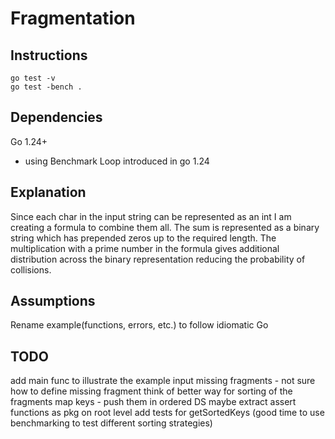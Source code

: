 # Fragmentation

## Instructions
```
go test -v
go test -bench .
```

## Dependencies
Go 1.24+
- using Benchmark Loop introduced in go 1.24

## Explanation
Since each char in the input string can be represented as an int I am creating a formula to combine them all. The sum is represented as a binary string which has prepended zeros up to the required length. The multiplication with a prime number in the formula gives additional distribution across the binary representation reducing the probability of collisions.

## Assumptions
Rename example(functions, errors, etc.) to follow idiomatic Go

## TODO
add main func to illustrate the example input
missing fragments - not sure how to define missing fragment 
think of better way for sorting of the fragments map keys - push them in ordered DS
maybe extract assert functions as pkg on root level
add tests for getSortedKeys (good time to use benchmarking to test different sorting strategies)
